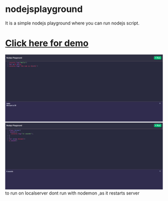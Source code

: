 # nodejsplayground
It is a simple nodejs playground where you can run nodejs script.
# <a href="https://kind-gray-bullfrog-suit.cyclic.app/" target="_blank">Click here for demo</a>
<img src="./nodejsplay.png"><br>
<img src="./nodejsplay2.png">
to run on localserver dont run with nodemon ,as it restarts server 

